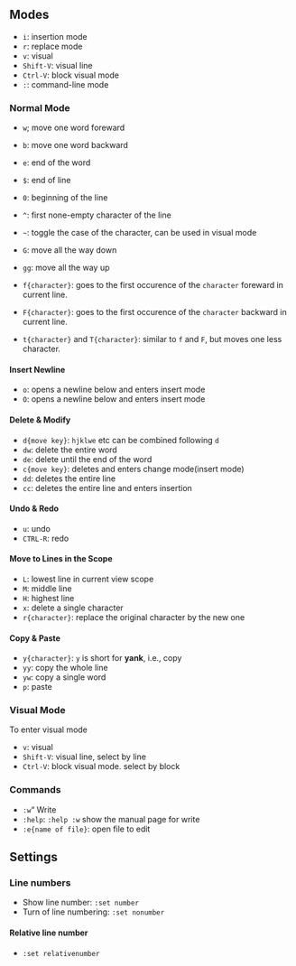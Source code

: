 ## Modes

- `i`: insertion mode
- `r`: replace mode
- `v`: visual
- `Shift-V`: visual line
- `Ctrl-V`: block visual mode
- `:`: command-line mode

### Normal Mode

- `w`; move one word foreward
- `b`: move one word backward
- `e`: end of the word
- `$`: end of line
- `0`: beginning of the line
- `^`: first none-empty character of the line
- `~`: toggle the case of the character, can be used in visual mode
- `G`: move all the way down
- `gg`: move all the way up
- `f{character}`: goes to the first occurence of the `character`
foreward in current line.
- `F{character}`: goes to the first occurence of the `character`
backward in current line.

- `t{character}` and `T{character}`: similar to `f` and `F`, but moves one less character.

#### Insert Newline
- `o`: opens a newline below and enters insert mode
- `O`: opens a newline below and enters insert mode

#### Delete & Modify
- `d{move key}`: `hjklwe` etc can be combined following `d`
- `dw`: delete the entire word
- `de`: delete until the end of the word
- `c{move key}`: deletes and enters change mode(insert mode)
- `dd`: deletes the entire line
- `cc`: deletes the entire line and enters insertion


#### Undo & Redo
- `u`: undo
- `CTRL-R`: redo

#### Move to Lines in the Scope
- `L`: lowest line in current view scope
- `M`: middle line
- `H`: highest line
- `x`: delete a single character
- `r{character}`: replace the original character by the new one

#### Copy & Paste
- `y{character}`: `y` is short for **yank**, i.e., copy 
- `yy`: copy the whole line
- `yw`: copy a single word
- `p`: paste

### Visual Mode
To enter visual mode
- `v`: visual
- `Shift-V`: visual line, select by line
- `Ctrl-V`: block visual mode. select by block

### Commands

- `:w`“ Write
- `:help`: `:help :w` show the manual page for write
- `:e{name of file}`: open file to edit

## Settings
### Line numbers
- Show line number: `:set number`
- Turn of line numbering: `:set nonumber`

#### Relative line number
- `:set relativenumber`